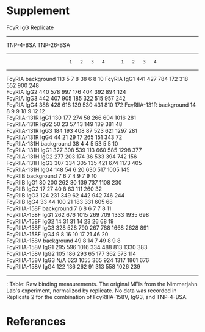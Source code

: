 # Supplement







FcγR          IgG           Replicate
-------  ---------------   ------------------------
TNP-4-BSA     TNP-26-BSA
---------------------    --------------------------
                           1   2   3   4      1   2   3   4
-----------   ----------   ---    ---    ----   ----   ----   ----   ----   ----
FcγRIA        background   113    5      7      8      38     6      8      10
FcγRIA        IgG1         441    427    784    172    318    552    900    248   
FcγRIA        IgG2         440    578    997    176    404    392    894    124   
FcγRIA        IgG3         442    407    905    185    322    515    957    242   
FcγRIA        IgG4         388    428    618    139    530    431    810    172
FcγRIIA-131R  background   14     8      9      9      18     9      12     12   
FcγRIIA-131R  IgG1         130    177    274    58     266    604    1016   281   
FcγRIIA-131R  IgG2         50     23     57     13     149    139    381    48   
FcγRIIA-131R  IgG3         184    193    408    87     523    621    1297   281   
FcγRIIA-131R  IgG4         44     21     29     17     265    151    343    72   
FcγRIIA-131H  background    38    4    4    5    53    5    5    10   
FcγRIIA-131H  IgG1    327    308    539    113    660    585    1298    377   
FcγRIIA-131H  IgG2    277    203    174    36    533    394    742    156   
FcγRIIA-131H  IgG3    307    334    305    135    421    674    1173    405   
FcγRIIA-131H  IgG4    148    54    6    20    630    517    1005    145   
FcγRIIB       background    7    6    7    4    9    7    9    10   
FcγRIIB       IgG1    80    200    262    30    139    737    1108    230   
FcγRIIB       IgG2    17    27    40    8    63    111    260    32   
FcγRIIB       IgG3    124    231    349    62    442    942    746    244   
FcγRIIB       IgG4    33    44    100    21    183    331    605    68   
FcγRIIIA-158F background    7    6    8    6    7    7    8    11   
FcγRIIIA-158F IgG1    262    676    1015    269    709    1333    1935    698   
FcγRIIIA-158F IgG2    14    31    31    14    23    26    68    19   
FcγRIIIA-158F IgG3    328    528    790    267    788    1668    2628    891   
FcγRIIIA-158F IgG4    9    8    16    10    17    21    46    20   
FcγRIIIA-158V background    49    8    14    7    49    8    9    8   
FcγRIIIA-158V IgG1    295    596    1016    334    488    813    1330    383   
FcγRIIIA-158V IgG2    105    186    293    65    177    362    573    114   
FcγRIIIA-158V IgG3    N/A    623    1055    365    924    1317    1861    676   
FcγRIIIA-158V IgG4    122    136    262    91    313    558    1026    239   
-----------   ----------   ---    ---    ----   ----   ----   ----   ----   ----

  : Table: Raw binding measurements. The original MFIs from the Nimmerjahn Lab's experiment, normalized by replicate. No data was recorded in Replicate 2 for the combination of FcγRIIIA-158V, IgG3, and TNP-4-BSA.

# References

